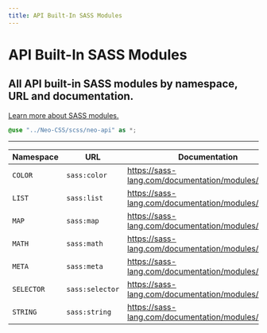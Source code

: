 ```yaml
---
title: API Built-In SASS Modules
---
```


# API Built-In SASS Modules
## All API built-in SASS modules by namespace, URL and documentation.

[Learn more about SASS modules.](https://sass-lang.com/documentation/modules)

```scss
@use "../Neo-CSS/scss/neo-api" as *;
```
---

| Namespace | URL | Documentation |
| --------- | --- | ------------- |
| `COLOR` | `sass:color` | <https://sass-lang.com/documentation/modules/color> |
| `LIST` | `sass:list` | <https://sass-lang.com/documentation/modules/list> |
| `MAP` | `sass:map` | <https://sass-lang.com/documentation/modules/map> |
| `MATH` | `sass:math` | <https://sass-lang.com/documentation/modules/math> |
| `META` | `sass:meta` | <https://sass-lang.com/documentation/modules/meta> |
| `SELECTOR` | `sass:selector` | <https://sass-lang.com/documentation/modules/selector> |
| `STRING` | `sass:string` | <https://sass-lang.com/documentation/modules/string> |